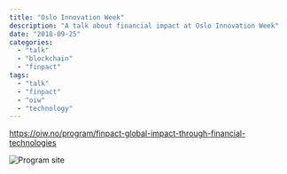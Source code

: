 ```yaml
---
title: "Oslo Innovation Week"
description: "A talk about financial impact at Oslo Innovation Week"
date: "2018-09-25"
categories:
  - "talk"
  - "blockchain"
  - "finpact"
tags:
  - "talk"
  - "finpact"
  - "oiw"
  - "technology"
---
```


https://oiw.no/program/finpact-global-impact-through-financial-technologies

![Program site](/images/oiwproof.png)
